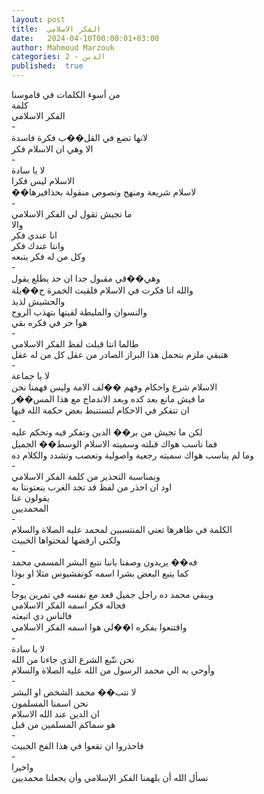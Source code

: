 ```yaml
---
layout: post
title:  الفكر الاسلامي
date:   2024-04-10T00:00:01+03:00
author: Mahmoud Marzouk
categories: 2 - الدين
published:  true
---
```

من أسوء الكلمات في قاموسنا\
كلمة\
الفكر الاسلامي\
-\
لانها تضع في القل��ب فكرة فاسدة\
الا وهي ان الاسلام فكر\
-\
لا يا سادة\
الاسلام ليس فكرا\
��لاسلام شريعة ومنهج ونصوص منقولة بحذافيرها\
-\
ما تجيش تقول لي الفكر الاسلامي\
والا\
انا عندي فكر\
وانتا عندك فكر\
وكل من له فكر يتبعه\
-\
وهي��قي مقبول جدا ان حد يطلع يقول\
والله انا فكرت في الاسلام فلقيت الخمرة ج��يلة\
والحشيش لذيذ\
والنسوان والمليطة لقيتها بتهذب الروح\
هوا حر في فكره بقي\
-\
طالما انتا قبلت لفظ الفكر الاسلامي\
هتبقي ملزم بتحمل هذا البراز الصادر من عقل كل من له عقل\
-\
لا يا جماعة\
الاسلام شرع واحكام وفهم ��لف الامة وليس فهمنا نحن\
ما فيش مانع بعد كده وبعد الاندماج مع هذا المس��ر\
ان تتفكر في الاحكام لتستنبط بعض حكمة الله فيها\
-\
لكن ما تجيش من بر�� الدين وتفكر فيه وتحكم عليه\
فما ناسب هواك قبلته وسميته الاسلام الوسط�� الجميل\
وما لم يناسب هواك سميته رجعية واصولية وتعصب وتشدد والكلام
ده\
-\
وبمناسبة التحذير من كلمة الفكر الاسلامي\
اود ان احذر من لفظ قد تجد الغرب ينعتوننا به\
يقولون عنا\
المحمديين\
-\
الكلمة في ظاهرها تعني المنتسبين لمحمد عليه الصلاة والسلام\
ولكني ارفضها لمحتواها الخبيث\
-\
فه�� يريدون وصفنا باننا نتبع البشر المسمي محمد\
كما يتبع البعض بشرا اسمه كونفشيوس مثلا او بوذا\
-\
ويبقي محمد ده راجل جميل قعد مع نفسه في تمرين يوجا\
فجاله فكر اسمه الفكر الاسلامي\
فالناس دي اتبعته\
واقتنعوا بفكره ا��لي هوا اسمه الفكر الاسلامي\
-\
لا يا سادة\
نحن نتّبع الشرع الذي جاءنا من الله\
وأوحي به الي محمد الرسول من الله عليه الصلاة والسلام\
-\
لا نتب�� محمد الشخص او البشر\
نحن اسمنا المسلمون\
ان الدين عند الله الاسلام\
هو سماكم المسلمين من قبل\
-\
فاحذروا ان تقعوا في هذا الفخ الخبيث\
-\
واخيرا\
نسأل الله أن يلهمنا الفكر الإسلامي وأن يجعلنا محمديين
